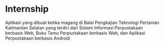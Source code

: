 # Internship
Aplikasi yang dibuat ketika magang di Balai Pengkajian Teknologi Pertanian Kalimantan Selatan yang terdiri dari Sistem Informasi Perpustakaan berbasis Web, Buku Tamu Perpustakaan berbasis Web, dan Aplikasi Perpustakaan berbasis Android
